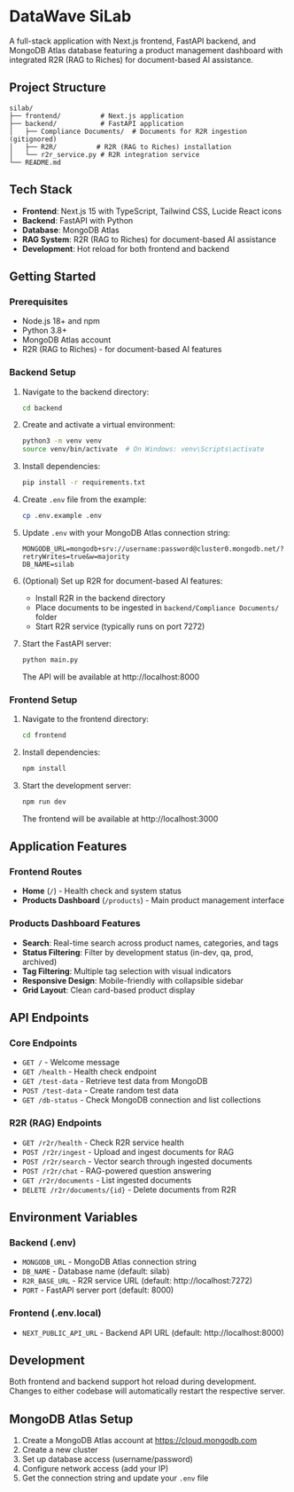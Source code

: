 # DataWave SiLab

A full-stack application with Next.js frontend, FastAPI backend, and MongoDB Atlas database featuring a product management dashboard with integrated R2R (RAG to Riches) for document-based AI assistance.

## Project Structure

```
silab/
├── frontend/          # Next.js application
├── backend/           # FastAPI application
│   ├── Compliance Documents/  # Documents for R2R ingestion (gitignored)
│   ├── R2R/          # R2R (RAG to Riches) installation
│   └── r2r_service.py # R2R integration service
└── README.md
```

## Tech Stack

- **Frontend**: Next.js 15 with TypeScript, Tailwind CSS, Lucide React icons
- **Backend**: FastAPI with Python
- **Database**: MongoDB Atlas
- **RAG System**: R2R (RAG to Riches) for document-based AI assistance
- **Development**: Hot reload for both frontend and backend

## Getting Started

### Prerequisites

- Node.js 18+ and npm
- Python 3.8+
- MongoDB Atlas account
- R2R (RAG to Riches) - for document-based AI features

### Backend Setup

1. Navigate to the backend directory:
   ```bash
   cd backend
   ```

2. Create and activate a virtual environment:
   ```bash
   python3 -m venv venv
   source venv/bin/activate  # On Windows: venv\Scripts\activate
   ```

3. Install dependencies:
   ```bash
   pip install -r requirements.txt
   ```

4. Create `.env` file from the example:
   ```bash
   cp .env.example .env
   ```

5. Update `.env` with your MongoDB Atlas connection string:
   ```
   MONGODB_URL=mongodb+srv://username:password@cluster0.mongodb.net/?retryWrites=true&w=majority
   DB_NAME=silab
   ```

6. (Optional) Set up R2R for document-based AI features:
   - Install R2R in the backend directory
   - Place documents to be ingested in `backend/Compliance Documents/` folder
   - Start R2R service (typically runs on port 7272)

7. Start the FastAPI server:
   ```bash
   python main.py
   ```

   The API will be available at http://localhost:8000

### Frontend Setup

1. Navigate to the frontend directory:
   ```bash
   cd frontend
   ```

2. Install dependencies:
   ```bash
   npm install
   ```

3. Start the development server:
   ```bash
   npm run dev
   ```

   The frontend will be available at http://localhost:3000

## Application Features

### Frontend Routes
- **Home** (`/`) - Health check and system status
- **Products Dashboard** (`/products`) - Main product management interface

### Products Dashboard Features
- **Search**: Real-time search across product names, categories, and tags
- **Status Filtering**: Filter by development status (in-dev, qa, prod, archived)
- **Tag Filtering**: Multiple tag selection with visual indicators
- **Responsive Design**: Mobile-friendly with collapsible sidebar
- **Grid Layout**: Clean card-based product display

## API Endpoints

### Core Endpoints
- `GET /` - Welcome message
- `GET /health` - Health check endpoint
- `GET /test-data` - Retrieve test data from MongoDB
- `POST /test-data` - Create random test data
- `GET /db-status` - Check MongoDB connection and list collections

### R2R (RAG) Endpoints
- `GET /r2r/health` - Check R2R service health
- `POST /r2r/ingest` - Upload and ingest documents for RAG
- `POST /r2r/search` - Vector search through ingested documents
- `POST /r2r/chat` - RAG-powered question answering
- `GET /r2r/documents` - List ingested documents
- `DELETE /r2r/documents/{id}` - Delete documents from R2R

## Environment Variables

### Backend (.env)
- `MONGODB_URL` - MongoDB Atlas connection string
- `DB_NAME` - Database name (default: silab)
- `R2R_BASE_URL` - R2R service URL (default: http://localhost:7272)
- `PORT` - FastAPI server port (default: 8000)

### Frontend (.env.local)
- `NEXT_PUBLIC_API_URL` - Backend API URL (default: http://localhost:8000)

## Development

Both frontend and backend support hot reload during development. Changes to either codebase will automatically restart the respective server.

## MongoDB Atlas Setup

1. Create a MongoDB Atlas account at https://cloud.mongodb.com
2. Create a new cluster
3. Set up database access (username/password)
4. Configure network access (add your IP)
5. Get the connection string and update your `.env` file
